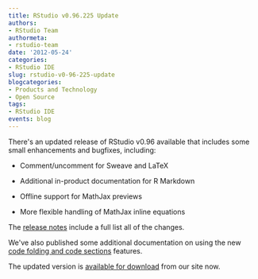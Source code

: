 ```yaml
---
title: RStudio v0.96.225 Update
authors: 
- RStudio Team
authormeta: 
- rstudio-team
date: '2012-05-24'
categories:
- RStudio IDE
slug: rstudio-v0-96-225-update
blogcategories:
- Products and Technology
- Open Source
tags:
- RStudio IDE
events: blog
---
```



There's an updated release of RStudio v0.96 available that includes some small enhancements and bugfixes, including:

  * Comment/uncomment for Sweave and LaTeX

  * Additional in-product documentation for R Markdown

  * Offline support for MathJax previews

  * More flexible handling of MathJax inline equations

The [release notes](http://www.rstudio.org/docs/release_notes_v0.96.html#225) include a full list all of the changes.

We've also published some additional documentation on using the new [code folding and code sections](http://www.rstudio.org/docs/using/code_folding) features.

The updated version is [available for download](http://www.rstudio.org/download) from our site now.

